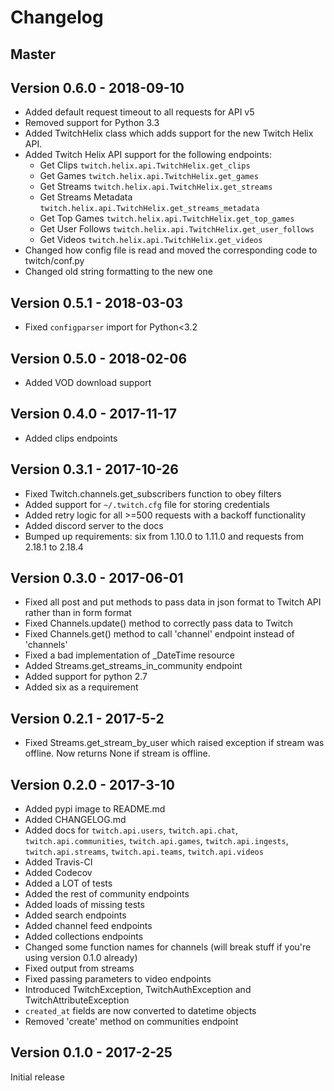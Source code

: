 # Changelog

## Master


## Version 0.6.0 - 2018-09-10

- Added default request timeout to all requests for API v5
- Removed support for Python 3.3
- Added TwitchHelix class which adds support for the new Twitch Helix API.
- Added Twitch Helix API support for the following endpoints:
  * Get Clips `twitch.helix.api.TwitchHelix.get_clips`
  * Get Games `twitch.helix.api.TwitchHelix.get_games`
  * Get Streams `twitch.helix.api.TwitchHelix.get_streams`
  * Get Streams Metadata `twitch.helix.api.TwitchHelix.get_streams_metadata`
  * Get Top Games `twitch.helix.api.TwitchHelix.get_top_games`
  * Get User Follows `twitch.helix.api.TwitchHelix.get_user_follows`
  * Get Videos `twitch.helix.api.TwitchHelix.get_videos`
- Changed how config file is read and moved the corresponding code to twitch/conf.py
- Changed old string formatting to the new one


## Version 0.5.1 - 2018-03-03

- Fixed `configparser` import for Python<3.2


## Version 0.5.0 - 2018-02-06

- Added VOD download support


## Version 0.4.0 - 2017-11-17

- Added clips endpoints


## Version 0.3.1 - 2017-10-26

- Fixed Twitch.channels.get_subscribers function to obey filters
- Added support for `~/.twitch.cfg` file for storing credentials
- Added retry logic for all >=500 requests with a backoff functionality
- Added discord server to the docs
- Bumped up requirements: six from 1.10.0 to 1.11.0 and requests from 2.18.1 to 2.18.4


## Version 0.3.0 - 2017-06-01

- Fixed all post and put methods to pass data in json format to Twitch API rather than in form format
- Fixed Channels.update() method to correctly pass data to Twitch
- Fixed Channels.get() method to call 'channel' endpoint instead of 'channels'
- Fixed a bad implementation of _DateTime resource
- Added Streams.get_streams_in_community endpoint
- Added support for python 2.7
- Added six as a requirement


## Version 0.2.1 - 2017-5-2

- Fixed Streams.get_stream_by_user which raised exception if stream was offline. Now returns None
  if stream is offline.


## Version 0.2.0 - 2017-3-10

- Added pypi image to README.md
- Added CHANGELOG.md
- Added docs for `twitch.api.users`, `twitch.api.chat`, `twitch.api.communities`,
  `twitch.api.games`, `twitch.api.ingests`, `twitch.api.streams`, `twitch.api.teams`,
  `twitch.api.videos`
- Added Travis-CI
- Added Codecov
- Added a LOT of tests
- Added the rest of community endpoints
- Added loads of missing tests
- Added search endpoints
- Added channel feed endpoints
- Added collections endpoints
- Changed some function names for channels (will break stuff if you're using version 0.1.0 already)
- Fixed output from streams
- Fixed passing parameters to video endpoints
- Introduced TwitchException, TwitchAuthException and TwitchAttributeException
- `created_at` fields are now converted to datetime objects
- Removed 'create' method on communities endpoint


## Version 0.1.0 - 2017-2-25

Initial release
